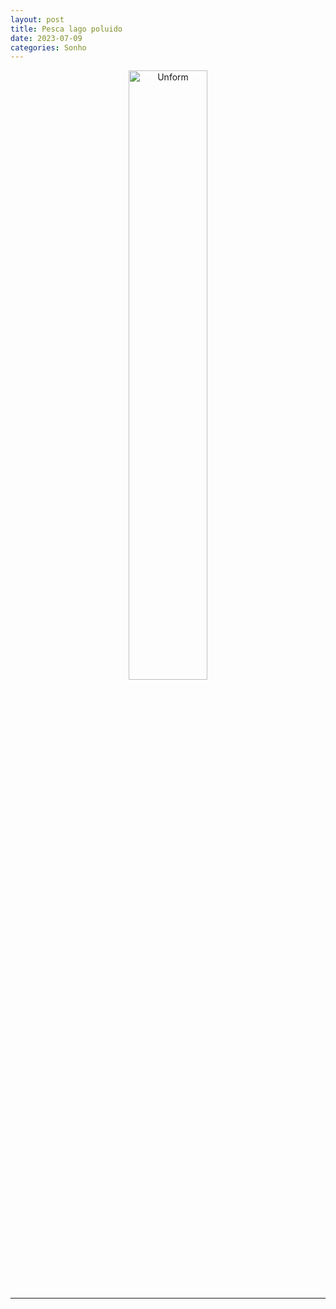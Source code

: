 ```yaml
---
layout: post
title: Pesca lago poluido
date: 2023-07-09
categories: Sonho
---
```


<p align="center">
<img src="{{ site.baseurl }}/images/2023-07-10-O-poder-que-ha-em-nao-reagir.png" height="50%" width="50%" alt="Unform" />
</p>


-----------------------